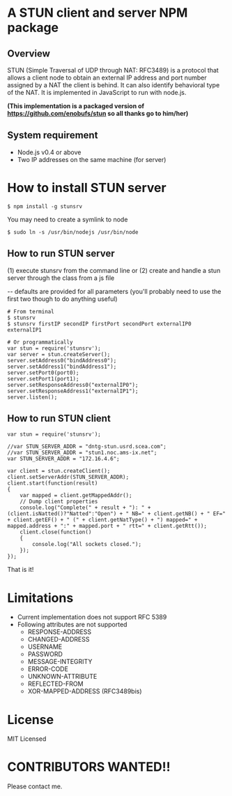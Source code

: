 # A STUN client and server NPM package

## Overview
STUN (Simple Traversal of UDP through NAT: RFC3489) is a protocol that allows a client node to obtain an external IP address and port number assigned by a NAT the client is behind. It can also identify behavioral type of the NAT. It is implemented in JavaScript to run with node.js.

**(This implementation is a packaged version of https://github.com/enobufs/stun so all thanks go to him/her)**

## System requirement
* Node.js v0.4 or above
* Two IP addresses on the same machine (for server)

# How to install STUN server
    $ npm install -g stunsrv

You may need to create a symlink to node

    $ sudo ln -s /usr/bin/nodejs /usr/bin/node

## How to run STUN server

(1) execute stunsrv from the command line or
(2) create and handle a stun server through the class from a js file

 -- defaults are provided for all parameters (you'll probably need to use the first two though to do anything useful)

    # From terminal
    $ stunsrv
    $ stunsrv firstIP secondIP firstPort secondPort externalIP0 externalIP1

    # Or programmatically
    var stun = require('stunsrv');
    var server = stun.createServer();
    server.setAddress0("bindAddress0");
    server.setAddress1("bindAddress1");
    server.setPort0(port0);
    server.setPort1(port1);
    server.setResponseAddress0("externalIP0");
    server.setResponseAddress1("externalIP1");
    server.listen();

## How to run STUN client

    var stun = require('stunsrv');

    //var STUN_SERVER_ADDR = "dntg-stun.usrd.scea.com";
    //var STUN_SERVER_ADDR = "stun1.noc.ams-ix.net";
    var STUN_SERVER_ADDR = "172.16.4.6";

    var client = stun.createClient();
    client.setServerAddr(STUN_SERVER_ADDR);
    client.start(function(result)
    {
        var mapped = client.getMappedAddr();
        // Dump client properties
        console.log("Complete(" + result + "): " + (client.isNatted()?"Natted":"Open") + " NB=" + client.getNB() + " EF=" + client.getEF() + " (" + client.getNatType() + ") mapped=" + mapped.address + ":" + mapped.port + " rtt=" + client.getRtt());
        client.close(function()
        {
            console.log("All sockets closed.");
        });
    });

That is it!

# Limitations
* Current implementation does not support RFC 5389
* Following attributes are not supported
   * RESPONSE-ADDRESS
   * CHANGED-ADDRESS
   * USERNAME
   * PASSWORD
   * MESSAGE-INTEGRITY
   * ERROR-CODE
   * UNKNOWN-ATTRIBUTE
   * REFLECTED-FROM
   * XOR-MAPPED-ADDRESS (RFC3489bis)

# License
MIT Licensed

# CONTRIBUTORS WANTED!!
Please contact me.

